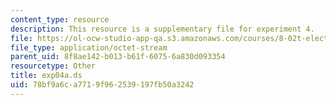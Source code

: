 ```yaml
---
content_type: resource
description: This resource is a supplementary file for experiment 4.
file: https://ol-ocw-studio-app-qa.s3.amazonaws.com/courses/8-02t-electricity-and-magnetism-spring-2005/78bf9a6ca7719f962539197fb50a3242_exp04a.ds
file_type: application/octet-stream
parent_uid: 8f8ae142-b013-b61f-6075-6a830d093354
resourcetype: Other
title: exp04a.ds
uid: 78bf9a6c-a771-9f96-2539-197fb50a3242
---
```


